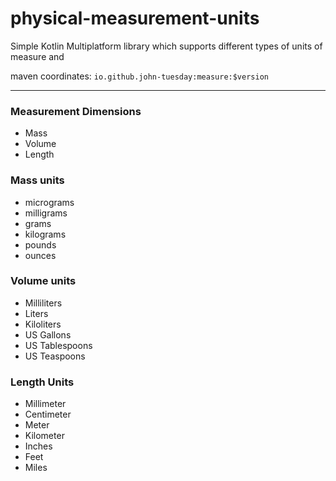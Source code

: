 # physical-measurement-units

Simple Kotlin Multiplatform library which supports different types of units of measure and

maven coordinates: `io.github.john-tuesday:measure:$version`

---

### Measurement Dimensions
* Mass
* Volume
* Length

### Mass units
* micrograms
* milligrams
* grams
* kilograms
* pounds
* ounces

### Volume units
* Milliliters
* Liters
* Kiloliters
* US Gallons
* US Tablespoons
* US Teaspoons

### Length Units
* Millimeter
* Centimeter
* Meter
* Kilometer
* Inches
* Feet
* Miles
